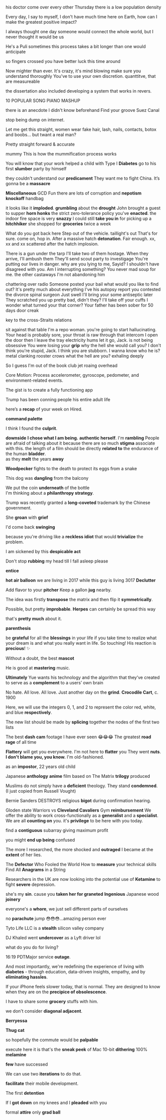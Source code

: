 his doctor come over every other Thursday
there is a low population density 

Every day, I say to myself, I don't have much time here on Earth, how can I make the greatest positive impact?

I always thought one day someone would connect the whole world, but I never thought it would be us

He's a Puli
sometimes this process takes a bit longer than one would anticipate

so fingers crossed you have better luck this time around

Now mighter than ever. 
It's crazy, it's mind blowing 
make sure you understand thoroughly
You've to use your own discretion. 
quanttitve, that are measureable 

the dissertation also included developing a system that works in revers. 

10 POPULAR SONG PIANO MASHUP

there is an anecdote
I didn't know beforehand 
Find your groove
Suez Canal

stop being dump on internet. 

Let me get this straight, women wear fake hair, lash, nails, contacts, botox and boobs... but twant a real man? 

Pretty straight forward & accurate 

mummy
This is how the mummification process works


You will know that your work helped a child with Type I **Diabetes** go to his first **slumber** party by himself

they couldn't understand our **predicament**
They want me to fight China. It’s gonna be a **massacre**

**Miscellaneous** GCD Fun
there are lots of corruption and **nepotism** 
**knockoff** handbag 

it looks like it **imploded**. 
**grumbling** about the **drought** 
John brought a guest to supper
**horn honks**
the strict zero-tolerance policy you've **enacted**. 
the indoor fire space is very **snazzy** 
I could still **take you in** for picking up a **hitchhiker**
she shopped for **groceries** twice a week

What do you got back here 
Step out of the vehicle. 
taillight's out 
That's for sure. 
come on, hop in. 
After a massive hatch **detonation**. 
Fair enough. 
xx, xx and xx scattered after the hatch implosion. 

There is a gun under the tarp 
I'll take two of them hostage. 
When they arrive, I'll ambush them 
They'll send scout party to investigage 
You're putting our lives in danger. 
why are you lying to me, Sayid? 
I shouldn't have disagreed with you. 
Am I interrupting something? 
You never mad soup for me. 
the other castaways 
I'm not abandoning him 

chattering over radio
Someone posted your bail 
what would you like to find out? 
It's pretty much about everything 
I've his autopsy report 
you contested the divorce 
spinal surgeon
Just swell 
I'll bring your some antiseptic later
They scratched you up pretty bad, didn't they? 
I'll take off your cuffs 
I wonder what turned your that corner? 
Your father has been sober for 50 days 
door creak 

key to the cross-Straits relations

sit against that table 
I'm a repo woman. 
you're going to start hallucinating. 
Your head is probably sore, your throat is raw 
through that intercom
I open the door then I leave the tray 
electricity hums
let it go, Jack. 
is not being obsessive
You were losing your **grip**
why the hell she would call you? 
I don't think you're stupid, Jack. I think you are stubborn. 
I wanna know who he is? 
metal clanking 
rooster crows
what the hell are you? 
exhaling deeply

So I guess I'm out of the book club 
jet roaing overhead 

Core Motion: Process accelerometer, gyroscope, pedometer, and environment-related events.

The gist is to create a fully functioning app

Trump has been conning people his entire adult life 

here’s a **recap** of your week on Hired.

**command palette**

I think I found the **culprit**.

**downside** 
**I chose what I am being.**
**authentic herself**. 
I'm **rambling**
People are afraid of talking about it because there are so much **stigma** associate with this. 
the length of a film should be directly **related to** the endurance of the human **bladder**.  
as they **melt** the years **away** 

**Woodpecker** fights to the death to protect its eggs from a snake

This dog was **dangling** from the balcony 

We put the coin **underneath** of the bottle  
I'm thinking about a **philanthropy strategy**. 

Trump was recently granted a **long-coveted** trademark by the Chinese government. 

She **groan** with **grief** 

I'd come back **swinging** 

because you're driving like a **reckless idiot** 
that would **trivialize** the problem.

I am sickened by this **despicable act**

Don't stop **rubbing** my head till I fall asleep please

**entice**

**hot air balloon** 
we are living in 2017 while this guy is living 3017 
**Declutter** 

Add flavor to your **pitcher**
Keep a gallon **jug** nearby.

The idea was firstly **transpose** the matrix and then flip it **symmetrically**.

Possible, but pretty **improbable**. **Herpes** can certainly be spread this way

that's **pretty much** about it. 

**parenthesis**

be **grateful** for all the **blessings** in your life 
if you take time to realize what your dream is and what you really want in life. 
So touching! His reaction is **precious**! ✨

Without a doubt, the best **mascot**

He is good at **mastering** music. 

**Ultimately** Yue wants his technology and the algorithm that they’ve created to serve as a **complement** to a users’ own brain

No hate. All love. All love. Just another day on the **grind**. 
**Crocodile Cart**, c. 1900

Here, we will use the integers 0, 1, and 2 to represent the color red, white, and blue **respectively**.

The new list should be made by **splicing** together the nodes of the first two lists

The best **dash cam** footage I have ever seen 😂😂😂
The greatest **road rage** of all time 

**Flattery** will get you everywhere.
I'm not here to **flatter** you 
They went **nuts**.
**I don't blame you, you know.**
I'm old-fashioned.


as an **impostor**, 22 years old child

Japanese **anthology** **anime** film based on The Matrix **trilogy** produced 

Muslims do not simply have a **deficient** theology. They stand **condemned**. (I just copied from Russell Vought)

Bernie Sanders DESTROYS religious **bigot** during confirmation hearing.

Gloden state Warriors vs **Cleveland Cavaliers** 
Gym **reimbursement**
We offer the ability to work cross-functionally as a **generalist** and a **specialist**.
We are all **counting on** you. 
it's **privilege** to be here with you today. 

find a **contiguous** subarray giving maximum profit

you might **end up being** confused

The more I researched, the more shocked and **outraged** I became at the **extent** of her lies.

The **Defector** Who Fooled the World 
How to **measure** your technical skills 
Find All **Anagrams** in a String

Researchers in the UK are now looking into the potential use of **Ketamine** to fight **severe** depression.

she's my **sin**. 
cause you **taken her for graneted** 
**Ingenious** Japanese wood **joinery**

everyone's a **whore**, we just sell different parts of ourselves 

no **parachute** jump 😳😳😳...amazing person ever

Tyto Life LLC is a **stealth** silicon valley company

DJ Khaled went **undercover** as a Lyft driver lol

what do you do for living? 

16:19 PDTMajor service **outage**.

And most importantly, we're redefining the experience of living with **diabetes** - through education, data-driven insights, empathy, and by **eliminating hassles**.

If your iPhone feels slower today, that is normal. They are designed to know when they are on the **precipice of obsolescence**.

I have to share some **grocery** stuffs with him. 

we don't consider **diagonal adjacent**. 

**Berryessa** 

**Thug cat**

so hopefully the commute would be **palpable**

execute 
here it is 
that's the **sneak peek** of Mac 
10-bit **dithering**
100% **melamine**  

**few** have successed 

We can use two **iterations** to do that.

**facilitate** their mobile development. 

The first **detention**

If I **got down** on my knees and I **pleaded** with you 

formal **attire** only 
**grad ball**
